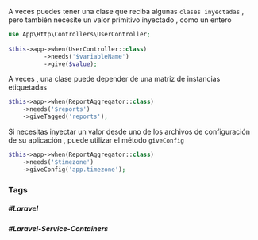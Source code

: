 A veces puedes tener una clase que reciba algunas `clases inyectadas` , pero también necesite un valor primitivo inyectado , como un entero

```php
use App\Http\Controllers\UserController;
 
$this->app->when(UserController::class)
          ->needs('$variableName')
          ->give($value);
```

A veces , una clase puede depender de una matriz de instancias etiquetadas

```php
$this->app->when(ReportAggregator::class)
    ->needs('$reports')
    ->giveTagged('reports');
```

Si necesitas inyectar un valor desde uno de los archivos de configuración de su aplicación , puede utilizar el método `giveConfig`

```php
$this->app->when(ReportAggregator::class)
    ->needs('$timezone')
    ->giveConfig('app.timezone');
```
### Tags
##### #Laravel 
##### #Laravel-Service-Containers